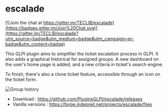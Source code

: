 # escalade

[![Join the chat at https://gitter.im/TECLIB/escalade](https://badges.gitter.im/Join%20Chat.svg)](https://gitter.im/TECLIB/escalade?utm_source=badge&utm_medium=badge&utm_campaign=pr-badge&utm_content=badge)

This GLPI plugin aims to simplifier the ticket escalation process in GLPI.
It also adds a graphical historical for assigned groups.
A new dashboard on the user's home page is added, and a new criteria in ticket's search engine.

To finish, there's also a clone ticket feature, accessible through an icon on the ticket form.

![Group history](https://raw.githubusercontent.com/pluginsGLPI/escalade/master/screenshots/escalade_history.png)

* Download : https://github.com/PluginsGLPI/escalade/releases
* Vanilla versions : https://forge.indepnet.net/projects/escalade/files
